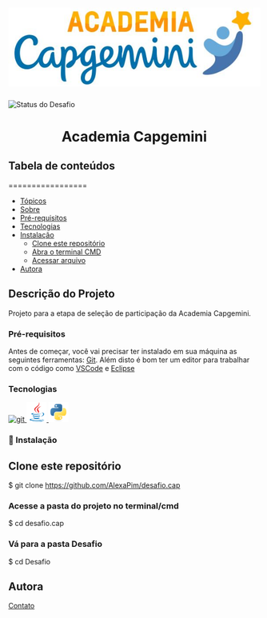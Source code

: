 <h1 align="center">
  <img alt="Academia Capgemini" title="#AcademiaCapgemini" src="assets/academiaCapgemini.JPG" />
</h1>

<img align="center" alt = "Status do Desafio" title = "Status" src = "https://img.shields.io/badge/STATUS-CONCLU%C3%8DDO-green">


<h1 align="center">Academia Capgemini</h1>

## Tabela de conteúdos
=================
<!--ts-->
   * [Tópicos](##Tabeladeconteúdos)
   * [Sobre](##DescriçãodoProjeto)
   * [Pré-requisitos](###Pré-requisitos)
   * [Tecnologias](###Tecnologias)
   * [Instalação](###🎲Instalação)
      * [Clone este repositório](#Cloneesterepositório)
      * [Abra o terminal CMD](#Acesseapastadoprojetonoterminal/cmd)
      * [Acessar arquivo](#VáparaapastaDesafio)
   * [Autora](###Autora)
<!--te-->

## Descrição do Projeto
<p>Projeto para a etapa de seleção de participação da Academia Capgemini. </p>

### Pré-requisitos

Antes de começar, você vai precisar ter instalado em sua máquina as seguintes ferramentas:
[Git](https://git-scm.com). 
Além disto é bom ter um editor para trabalhar com o código como [VSCode](https://code.visualstudio.com/) e [Eclipse](https://img.shields.io/badge/Eclipse-FE7A16.svg?style=for-the-badge&logo=Eclipse&logoColor=white)

### Tecnologias

<p align="left"> </a> <a href="https://git-scm.com/" target="_blank" rel="noreferrer"> <img src="https://www.vectorlogo.zone/logos/git-scm/git-scm-icon.svg" alt="git" width="40" height="40"/> </a> <a href="https://www.java.com" target="_blank" rel="noreferrer"> <img src="https://raw.githubusercontent.com/devicons/devicon/master/icons/java/java-original.svg" alt="java" width="40" height="40"/> </a>  <a href="https://www.python.org" target="_blank" rel="noreferrer"><img src="https://raw.githubusercontent.com/devicons/devicon/master/icons/python/python-original.svg" alt="python" width="40" height="40"/> </a> </p>

### 🎲 Instalação


## Clone este repositório
$ git clone <https://github.com/AlexaPim/desafio.cap>

### Acesse a pasta do projeto no terminal/cmd
$ cd desafio.cap

### Vá para a pasta Desafio
$ cd Desafio


## Autora
<a href="https://www.linkedin.com/in/alexssandra-pimentel/" target="_blank" rel="noreferrer">Contato</a>

